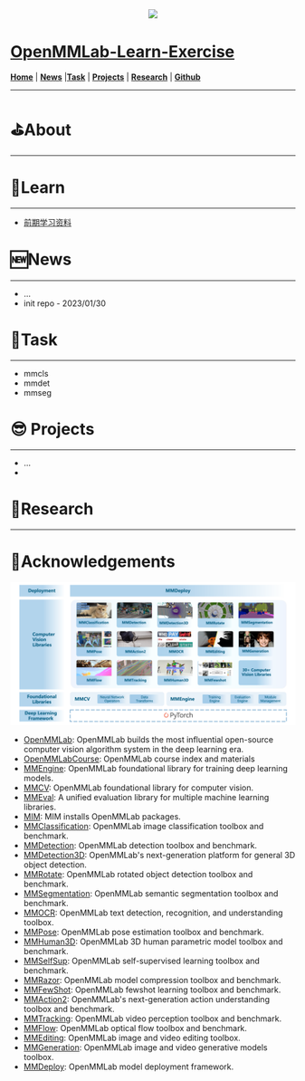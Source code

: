 <div  align="center">
  <img src="https://oss.openmmlab.com/www/openmmlab_logo.png" width="640"/>
</div>


# **[OpenMMLab-Learn-Exercise](https://github.com/isLinXu/OpenMMLab-Learn-Exercise)**

[**Home**](https://islinxu.github.io/OpenMMLab-Learn-Exercise/) | [**News**](https://islinxu.github.io/OpenMMLab-Learn-Exercise/#news) |[**Task**](https://islinxu.github.io/OpenMMLab-Learn-Exercise/#Task) | [**Projects**](https://islinxu.github.io/OpenMMLab-Learn-Exercise/#projects) | [**Research**](https://islinxu.github.io/OpenMMLab-Learn-Exercise/) | [**Github**](https://github.com/isLinXu)

---

# ⛳About

---







# 🎃Learn

---

- [前期学习资料](https://aicarrier.feishu.cn/docs/doccnP7NPMfRr9TAcwRsPKgkOgc)



# 🆕News

---

- …
- init repo - 2023/01/30

# 🧙‍Task

---

- mmcls
- mmdet
- mmseg

# 😎 Projects

---

- …
- 



# 🥰Research

---









# 🌹Acknowledgements

<div  align="center">
  <img src="./img/arch.png" width="640"/>
</div>

- [OpenMMLab](https://github.com/open-mmlab): OpenMMLab builds the most influential open-source computer vision algorithm system in the deep learning era. 
- [OpenMMLabCourse](https://github.com/open-mmlab/OpenMMLabCourse): OpenMMLab course index and materials
- [MMEngine](https://github.com/open-mmlab/mmengine): OpenMMLab foundational library for training deep learning models.
- [MMCV](https://github.com/open-mmlab/mmcv): OpenMMLab foundational library for computer vision.
- [MMEval](https://github.com/open-mmlab/mmeval): A unified evaluation library for multiple machine learning libraries.
- [MIM](https://github.com/open-mmlab/mim): MIM installs OpenMMLab packages.
- [MMClassification](https://github.com/open-mmlab/mmclassification): OpenMMLab image classification toolbox and benchmark.
- [MMDetection](https://github.com/open-mmlab/mmdetection): OpenMMLab detection toolbox and benchmark.
- [MMDetection3D](https://github.com/open-mmlab/mmdetection3d): OpenMMLab's next-generation platform for general 3D object detection.
- [MMRotate](https://github.com/open-mmlab/mmrotate): OpenMMLab rotated object detection toolbox and benchmark.
- [MMSegmentation](https://github.com/open-mmlab/mmsegmentation): OpenMMLab semantic segmentation toolbox and benchmark.
- [MMOCR](https://github.com/open-mmlab/mmocr): OpenMMLab text detection, recognition, and understanding toolbox.
- [MMPose](https://github.com/open-mmlab/mmpose): OpenMMLab pose estimation toolbox and benchmark.
- [MMHuman3D](https://github.com/open-mmlab/mmhuman3d): OpenMMLab 3D human parametric model toolbox and benchmark.
- [MMSelfSup](https://github.com/open-mmlab/mmselfsup): OpenMMLab self-supervised learning toolbox and benchmark.
- [MMRazor](https://github.com/open-mmlab/mmrazor): OpenMMLab model compression toolbox and benchmark.
- [MMFewShot](https://github.com/open-mmlab/mmfewshot): OpenMMLab fewshot learning toolbox and benchmark.
- [MMAction2](https://github.com/open-mmlab/mmaction2): OpenMMLab's next-generation action understanding toolbox and benchmark.
- [MMTracking](https://github.com/open-mmlab/mmtracking): OpenMMLab video perception toolbox and benchmark.
- [MMFlow](https://github.com/open-mmlab/mmflow): OpenMMLab optical flow toolbox and benchmark.
- [MMEditing](https://github.com/open-mmlab/mmediting): OpenMMLab image and video editing toolbox.
- [MMGeneration](https://github.com/open-mmlab/mmgeneration): OpenMMLab image and video generative models toolbox.
- [MMDeploy](https://github.com/open-mmlab/mmdeploy): OpenMMLab model deployment framework.
